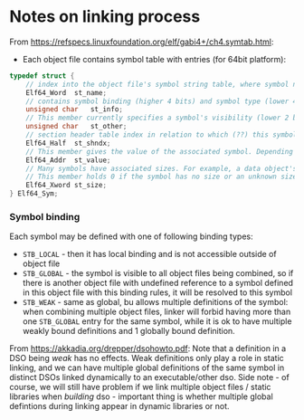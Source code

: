 # Notes on linking process

From https://refspecs.linuxfoundation.org/elf/gabi4+/ch4.symtab.html:

* Each object file contains symbol table with entries (for 64bit platform):

```c++
typedef struct {
	// index into the object file's symbol string table, where symbol name (null-terminated) is stored
	Elf64_Word	st_name;
	// contains symbol binding (higher 4 bits) and symbol type (lower 4 bits)
	unsigned char	st_info;
	// This member currently specifies a symbol's visibility (lower 2 bits)
	unsigned char	st_other;
	// section header table index in relation to which (??) this symbol is defined
	Elf64_Half	st_shndx;
	// This member gives the value of the associated symbol. Depending on the context, this may be an absolute value, an address, and so on; details appear below. 
	Elf64_Addr	st_value;
	// Many symbols have associated sizes. For example, a data object's size is the number of bytes contained in the object; 
	// This member holds 0 if the symbol has no size or an unknown size. 
	Elf64_Xword	st_size; 
} Elf64_Sym;
```



### Symbol binding

Each symbol may be defined with one of following binding types:
* `STB_LOCAL` - then it has local binding and is not accessible outside of object file
* `STB_GLOBAL` - the symbol is visible to all object files being combined, so if there is another object file with undefined reference to a symbol defined in this object file with this binding rules, it will be resolved to this symbol
* `STB_WEAK` - same as global, bu allows multiple definitions of the symbol: when combining multiple object files, linker will forbid having more than one `STB_GLOBAL` entry for the same symbol, while it is ok to have multiple weakly bound definitions and 1 globally bound definition.

From https://akkadia.org/drepper/dsohowto.pdf:
Note that a definition in a DSO being *weak* has no effects. Weak definitions only play a role in static linking, and we can have multiple global definitions of the same symbol in distinct DSOs linked dynamically to an executable/other dso. Side note - of course, we will still have problem if we link multiple object files / static libraries when *building* dso - important thing is whether multiple global defintions during linking appear in dynamic libraries or not.